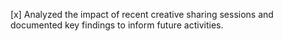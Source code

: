 [x] Analyzed the impact of recent creative sharing sessions and documented key findings to inform future activities.